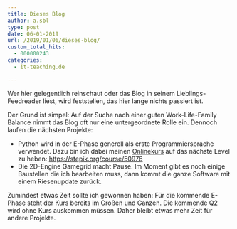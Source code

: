 ```yaml
---
title: Dieses Blog
author: a.sbl
type: post
date: 06-01-2019
url: /2019/01/06/dieses-blog/
custom_total_hits:
  - 000000243
categories:
  - it-teaching.de

---
```

 

Wer hier gelegentlich reinschaut oder das Blog in seinem Lieblings-Feedreader liest, wird feststellen, das hier lange nichts passiert ist.

Der Grund ist simpel: Auf der Suche nach einer guten Work-Life-Family Balance nimmt das Blog oft nur eine untergeordnete Rolle ein. Dennoch laufen die nächsten Projekte:

  * Python wird in der E-Phase generell als erste Programmiersprache verwendet. Dazu bin ich dabei meinen [Onlinekurs][1] auf das nächste Level zu heben: https://stepik.org/course/50976
  * Die 2D-Engine Gamegrid macht Pause. Im Moment gibt es noch einige Baustellen die ich bearbeiten muss, dann kommt die ganze Software mit einem Riesenupdate zurück.

Zumindest etwas Zeit sollte ich gewonnen haben: Für die kommende E-Phase steht der Kurs bereits im Großen und Ganzen. Die kommende Q2 wird ohne Kurs auskommen müssen. Daher bleibt etwas mehr Zeit für andere Projekte.

 [1]: https://stepik.org/course/6229/